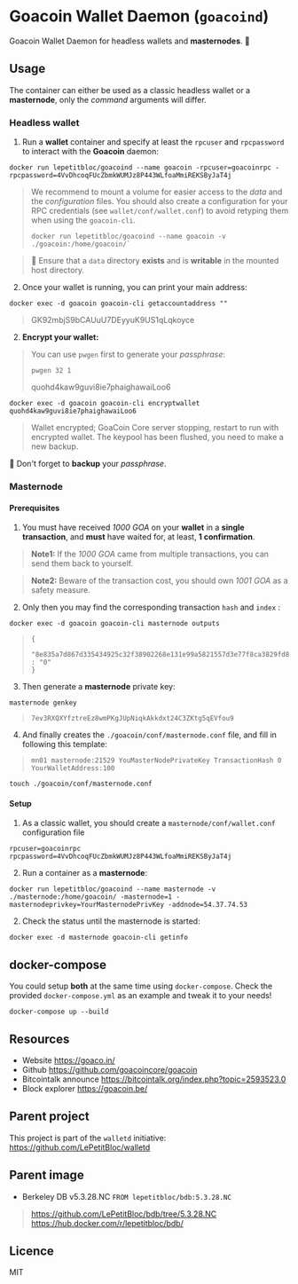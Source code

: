 # Goacoin Wallet Daemon (`goacoind`)
Goacoin Wallet Daemon for headless wallets and **masternodes**. :palm_tree:

## Usage
The container can either be used as a classic headless wallet or a **masternode**, only the *command* arguments will differ.

### Headless wallet
1. Run a **wallet** container and specify at least the `rpcuser` and `rpcpassword` to interact with the **Goacoin** daemon:
```
docker run lepetitbloc/goacoind --name goacoin -rpcuser=goacoinrpc -rpcpassword=4VvDhcoqFUcZbmkWUMJz8P443WLfoaMmiREKSByJaT4j
```
> We recommend to mount a volume for easier access to the *data* and the *configuration* files.
> You should also create a configuration for your RPC credentials (see `wallet/conf/wallet.conf`) to avoid retyping them when using the `goacoin-cli`.
> ```
> docker run lepetitbloc/goacoind --name goacoin -v ./goacoin:/home/goacoin/`
> ```

> :snake: Ensure that a `data` directory **exists** and is **writable** in the mounted host directory.

2. Once your wallet is running, you can print your main address:
```
docker exec -d goacoin goacoin-cli getaccountaddress ""
```
> GK92mbjS9bCAUuU7DEyyuK9US1qLqkoyce

2. **Encrypt your wallet:**
> You can use `pwgen` first to generate your *passphrase*:
> ```
> pwgen 32 1
> ```
> quohd4kaw9guvi8ie7phaighawaiLoo6
```
docker exec -d goacoin goacoin-cli encryptwallet quohd4kaw9guvi8ie7phaighawaiLoo6
```
> Wallet encrypted; GoaCoin Core server stopping, restart to run with encrypted wallet. The keypool has been flushed, you need to make a new backup.

:ocean: Don't forget to **backup** your *passphrase*.

### Masternode

#### Prerequisites
1. You must have received *1000 GOA* on your **wallet** in a **single transaction**, and **must** have waited for, at least, **1 confirmation**.
> **Note1:** If the *1000 GOA* came from multiple transactions, you can send them back to yourself.

> **Note2:** Beware of the transaction cost, you should own *1001 GOA* as a safety measure.

2. Only then you may find the corresponding transaction `hash` and `index` :
```
docker exec -d goacoin goacoin-cli masternode outputs
```
>```
>{
>  "8e835a7d867d335434925c32f38902268e131e99a5821557d3e77f8ca3829fd8" : "0"
>}
>```

3. Then generate a **masternode** private key:
```
masternode genkey
```
>```
>7ev3RXQXYfztreEz8wmPKgJUpNiqkAkkdxt24C3ZKtg5qEVfou9
>```

4. And finally creates the `./goacoin/conf/masternode.conf` file, and fill in following this template:
> `mn01 masternode:21529 YouMasterNodePrivateKey TransactionHash 0 YourWalletAddress:100`
```
touch ./goacoin/conf/masternode.conf
```

#### Setup
1. As a classic wallet, you should create a `masternode/conf/wallet.conf` configuration file
```
rpcuser=goacoinrpc
rpcpassword=4VvDhcoqFUcZbmkWUMJz8P443WLfoaMmiREKSByJaT4j
```

2. Run a container as a **masternode**:
```
docker run lepetitbloc/goacoind --name masternode -v ./masternode:/home/goacoin/ -masternode=1 -masternodeprivkey=YourMasternodePrivKey -addnode=54.37.74.53
```

2. Check the status until the masternode is started:
```
docker exec -d masternode goacoin-cli getinfo
```

## docker-compose
You could setup **both** at the same time using `docker-compose`.
Check the provided `docker-compose.yml` as an example and tweak it to your needs!
```
docker-compose up --build
```

## Resources
* Website https://goaco.in/
* Github https://github.com/goacoincore/goacoin
* Bitcointalk announce https://bitcointalk.org/index.php?topic=2593523.0
* Block explorer https://goacoin.be/

## Parent project
This project is part of the `walletd` initiative:
https://github.com/LePetitBloc/walletd

## Parent image
- Berkeley DB v5.3.28.NC
`FROM lepetitbloc/bdb:5.3.28.NC`
> https://github.com/LePetitBloc/bdb/tree/5.3.28.NC
> https://hub.docker.com/r/lepetitbloc/bdb/

## Licence
MIT
